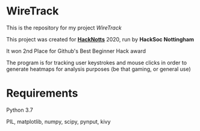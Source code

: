 # WireTrack

This is the repository for my project *WireTrack*

This project was created for **[HackNotts](https://www.hacknotts.com/)** 2020, run by **HackSoc Nottingham**

It won 2nd Place for Github's Best Beginner Hack award

The program is for tracking user keystrokes and mouse clicks in order to generate heatmaps for analysis purposes (be that gaming, or general use)

# Requirements
Python 3.7

PIL, matplotlib, numpy, scipy, pynput, kivy
